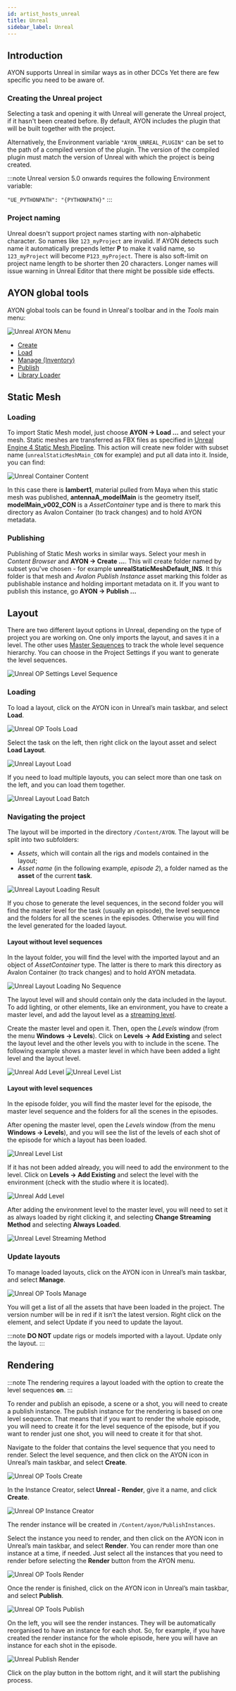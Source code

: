 ```yaml
---
id: artist_hosts_unreal
title: Unreal
sidebar_label: Unreal
---
```


## Introduction

AYON supports Unreal in similar ways as in other DCCs Yet there are few specific you need to be aware of.

### Creating the Unreal project

Selecting a task and opening it with Unreal will generate the Unreal project, if it hasn't been created before.
By default, AYON includes the plugin that will be built together with the project.

Alternatively, the Environment variable `"AYON_UNREAL_PLUGIN"` can be set to the path of a compiled version of the plugin.
The version of the compiled plugin must match the version of Unreal with which the project is being created.

:::note
Unreal version 5.0 onwards requires the following Environment variable:

`"UE_PYTHONPATH": "{PYTHONPATH}"`
:::

### Project naming

Unreal doesn't support project names starting with non-alphabetic character. So names like `123_myProject` are
invalid. If AYON detects such name it automatically prepends letter **P** to make it valid name, so `123_myProject` will become `P123_myProject`. There is also soft-limit on project name length to be shorter then 20 characters. Longer names will issue warning in Unreal Editor that there might be possible side effects.

## AYON global tools

AYON global tools can be found in Unreal's toolbar and in the *Tools* main menu:

![Unreal AYON Menu](assets/unreal_ayon_tools.png)

-   [Create](artist_tools.md#creator)
-   [Load](artist_tools.md#loader)
-   [Manage (Inventory)](artist_tools.md#inventory)
-   [Publish](artist_tools.md#publisher)
-   [Library Loader](artist_tools.md#library-loader)

## Static Mesh

### Loading

To import Static Mesh model, just choose **AYON → Load ...** and select your mesh. Static meshes are transferred as FBX files as specified in [Unreal Engine 4 Static Mesh Pipeline](https://docs.unrealengine.com/en-US/Engine/Content/Importing/FBX/StaticMeshes/index.html). This action will create new folder with subset name (`unrealStaticMeshMain_CON` for example) and put all data into it. Inside, you can find:

![Unreal Container Content](assets/unreal_container.jpg)

In this case there is **lambert1**, material pulled from Maya when this static mesh was published, **antennaA_modelMain** is the geometry itself, **modelMain_v002_CON** is a *AssetContainer* type and is there to mark this directory as Avalon Container (to track changes) and to hold AYON metadata.

### Publishing

Publishing of Static Mesh works in similar ways. Select your mesh in *Content Browser* and **AYON → Create ...**. This will create folder named by subset you've chosen - for example **unrealStaticMeshDefault_INS**. It this folder is that mesh and *Avalon Publish Instance* asset marking this folder as publishable instance and holding important metadata on it. If you want to publish this instance, go **AYON → Publish ...**

## Layout

There are two different layout options in Unreal, depending on the type of project you are working on.
One only imports the layout, and saves it in a level.
The other uses [Master Sequences](https://docs.unrealengine.com/4.27/en-US/AnimatingObjects/Sequencer/Overview/TracksShot/) to track the whole level sequence hierarchy.
You can choose in the Project Settings if you want to generate the level sequences.

![Unreal OP Settings Level Sequence](assets/unreal_setting_level_sequence.png)

### Loading

To load a layout, click on the AYON icon in Unreal’s main taskbar, and select **Load**.

![Unreal OP Tools Load](assets/unreal_ayon_tools_load.png)

Select the task on the left, then right click on the layout asset and select **Load Layout**.

![Unreal Layout Load](assets/unreal_load_layout.png)

If you need to load multiple layouts, you can select more than one task on the left, and you can load them together.

![Unreal Layout Load Batch](assets/unreal_load_layout_batch.png)

### Navigating the project

The layout will be imported in the directory `/Content/AYON`. The layout will be split into two subfolders: 
- *Assets*, which will contain all the rigs and models contained in the layout;
- *Asset name* (in the following example, *episode 2*), a folder named as the **asset** of the current **task**.

![Unreal Layout Loading Result](assets/unreal_layout_loading_result.png)

If you chose to generate the level sequences, in the second folder you will find the master level for the task (usually an episode), the level sequence and the folders for all the scenes in the episodes.
Otherwise you will find the level generated for the loaded layout.

#### Layout without level sequences

In the layout folder, you will find the level with the imported layout and an object of *AssetContainer* type. The latter is there to mark this directory as Avalon Container (to track changes) and to hold AYON metadata.

![Unreal Layout Loading No Sequence](assets/unreal_layout_loading_no_sequence.png)

The layout level will and should contain only the data included in the layout. To add lighting, or other elements, like an environment, you have to create a master level, and add the layout level as a [streaming level](https://docs.unrealengine.com/5.0/en-US/level-streaming-in-unreal-engine/).

Create the master level and open it. Then, open the *Levels* window (from the menu **Windows → Levels**). Click on **Levels → Add Existing** and select the layout level and the other levels you with to include in the scene. The following example shows a master level in which have been added a light level and the layout level.

![Unreal Add Level](assets/unreal_add_level.png)
![Unreal Level List](assets/unreal_level_list_no_sequences.png)

#### Layout with level sequences

In the episode folder, you will find the master level for the episode, the master level sequence and the folders for all the scenes in the episodes.

After opening the master level, open the *Levels* window (from the menu **Windows → Levels**), and you will see the list of the levels of each shot of the episode for which a layout has been loaded.

![Unreal Level List](assets/unreal_level_list.png)

If it has not been added already, you will need to add the environment to the level. Click on **Levels → Add Existing** and select the level with the environment (check with the studio where it is located).

![Unreal Add Level](assets/unreal_add_level.png)

After adding the environment level to the master level, you will need to set it as always loaded by right clicking it, and selecting **Change Streaming Method** and selecting **Always Loaded**.

![Unreal Level Streaming Method](assets/unreal_level_streaming_method.png)

### Update layouts

To manage loaded layouts, click on the AYON icon in Unreal’s main taskbar, and select **Manage**.

![Unreal OP Tools Manage](assets/unreal_ayon_tools_manage.png)

You will get a list of all the assets that have been loaded in the project.
The version number will be in red if it isn’t the latest version. Right click on the element, and select Update if you need to update the layout.

:::note
**DO NOT** update rigs or models imported with a layout. Update only the layout.
:::

## Rendering

:::note
The rendering requires a layout loaded with the option to create the level sequences **on**.
:::

To render and publish an episode, a scene or a shot, you will need to create a publish instance. The publish instance for the rendering is based on one level sequence. That means that if you want to render the whole episode, you will need to create it for the level sequence of the episode, but if you want to render just one shot, you will need to create it for that shot.

Navigate to the folder that contains the level sequence that you need to render. Select the level sequence, and then click on the AYON icon in Unreal’s main taskbar, and select **Create**.

![Unreal OP Tools Create](assets/unreal_ayon_tools_create.png)

In the Instance Creator, select **Unreal - Render**, give it a name, and click **Create**.

![Unreal OP Instance Creator](assets/unreal_create_render.png)

The render instance will be created in `/Content/ayon/PublishInstances`.

Select the instance you need to render, and then click on the AYON icon in Unreal’s main taskbar, and select **Render**. You can render more than one instance at a time, if needed. Just select all the instances that you need to render before selecting the **Render** button from the AYON menu.

![Unreal OP Tools Render](assets/unreal_ayon_tools_render.png)

Once the render is finished, click on the AYON icon in Unreal’s main taskbar, and select **Publish**.

![Unreal OP Tools Publish](assets/unreal_ayon_tools_publish.png)

On the left, you will see the render instances. They will be automatically reorganised to have an instance for each shot. So, for example, if you have created the render instance for the whole episode, here you will have an instance for each shot in the episode.

![Unreal Publish Render](assets/unreal_publish_render.png)

Click on the play button in the bottom right, and it will start the publishing process.
